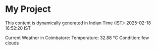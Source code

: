 # My Project

This content is dynamically generated in Indian Time (IST): 2025-02-18 16:52:20 IST


Current Weather in Coimbatore:
Temperature: 32.88 °C
Condition: few clouds
